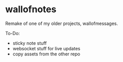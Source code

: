 # wallofnotes
Remake of one of my older projects, wallofmessages.

To-Do:

- sticky note stuff
- websocket stuff for live updates
- copy assets from the other repo
